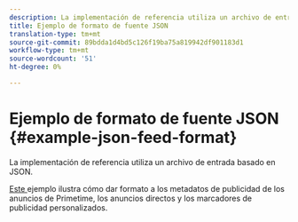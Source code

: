 ```yaml
---
description: La implementación de referencia utiliza un archivo de entrada basado en JSON.
title: Ejemplo de formato de fuente JSON
translation-type: tm+mt
source-git-commit: 89bdda1d4bd5c126f19ba75a819942df901183d1
workflow-type: tm+mt
source-wordcount: '51'
ht-degree: 0%

---
```



# Ejemplo de formato de fuente JSON {#example-json-feed-format}

La implementación de referencia utiliza un archivo de entrada basado en JSON.

[Este ](https://help.adobe.com/en_US/primetime/api/reference_implementation/json-example.json) ejemplo ilustra cómo dar formato a los metadatos de publicidad de los anuncios de Primetime, los anuncios directos y los marcadores de publicidad personalizados.